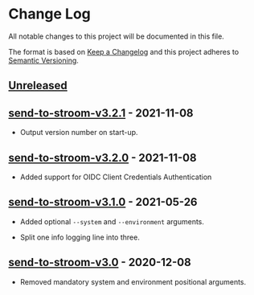 # Change Log
All notable changes to this project will be documented in this file.

The format is based on [Keep a Changelog](http://keepachangelog.com/) 
and this project adheres to [Semantic Versioning](http://semver.org/).


## [Unreleased]


## [send-to-stroom-v3.2.1] - 2021-11-08

* Output version number on start-up.


## [send-to-stroom-v3.2.0] - 2021-11-08

* Added support for OIDC Client Credentials Authentication


## [send-to-stroom-v3.1.0] - 2021-05-26

* Added optional `--system` and `--environment` arguments.

* Split one info logging line into three.


## [send-to-stroom-v3.0] - 2020-12-08

* Removed mandatory system and environment positional arguments.


[Unreleased]: https://github.com/gchq/stroom-clients/compare/send-to-stroom-v3.2.1...HEAD
[send-to-stroom-v3.2.1]: https://github.com/gchq/stroom-clients/compare/send-to-stroom-v3.2.0..send-to-stroom-v3.2.1
[send-to-stroom-v3.2.0]: https://github.com/gchq/stroom-clients/compare/send-to-stroom-v3.1.0..send-to-stroom-v3.2.0
[send-to-stroom-v3.1.0]: https://github.com/gchq/stroom-clients/compare/send-to-stroom-v3.0..send-to-stroom-v3.1.0
[send-to-stroom-v3.0]: https://github.com/gchq/stroom-clients/compare/send-to-stroom-v2.1..send-to-stroom-v3.0
